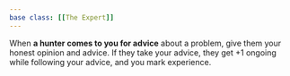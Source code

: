 ```yaml
---
base class: [[The Expert]]
---
```

When **a hunter comes to you for advice** about a problem, give them your honest opinion and advice. If they take your advice, they get +1 ongoing while following your advice, and you mark experience.
